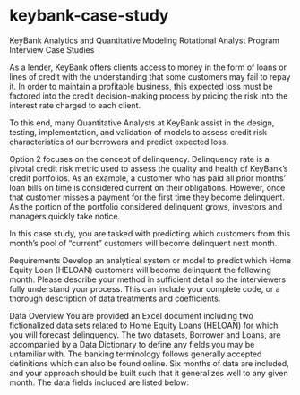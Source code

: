 # keybank-case-study

KeyBank Analytics and Quantitative Modeling
Rotational Analyst Program
Interview Case Studies

As a lender, KeyBank offers clients access to money in the form of loans or lines of credit with the understanding that some customers may fail to repay it. In order to maintain a profitable business, this expected loss must be factored into the credit decision-making process by pricing the risk into the interest rate charged to each client. 

To this end, many Quantitative Analysts at KeyBank assist in the design, testing, implementation, and validation of models to assess credit risk characteristics of our borrowers and predict expected loss. 

Option 2 focuses on the concept of delinquency. Delinquency rate is a pivotal credit risk metric used to assess the quality and health of KeyBank’s credit portfolios. As an example, a customer who has paid all prior months’ loan bills on time is considered current on their obligations. However, once that customer misses a payment for the first time they become delinquent. As the portion of the portfolio considered delinquent grows, investors and managers quickly take notice. 

In this case study, you are tasked with predicting which customers from this month’s pool of “current” customers will become delinquent next month. 

Requirements
Develop an analytical system or model to predict which Home Equity Loan (HELOAN) customers will become delinquent the following month. Please describe your method in sufficient detail so the interviewers fully understand your process. This can include your complete code, or a thorough description of data treatments and coefficients.  

Data Overview
You are provided an Excel document including two fictionalized data sets  related to Home Equity Loans (HELOAN) for which you will forecast delinquency. The two datasets, Borrower and Loans, are accompanied by a Data Dictionary to define any fields you may be unfamiliar with. The banking terminology follows generally accepted definitions which can also be found online. Six months of data are included, and your approach should be built such that it generalizes well to any given month. The data fields included are listed below:
